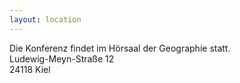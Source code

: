 ```yaml
---
layout: location
---
```


Die Konferenz findet im Hörsaal der Geographie statt.  
Ludewig-Meyn-Straße 12  
24118 Kiel  